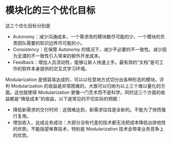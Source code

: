 # 模块化的三个优化目标

这三个优化目标分别是

* Autonomy：减少沟通成本，一个需求改的模块数尽可能的少，一个模块的负责团队需要的知识边界尽可能的小。
* Consistency：在保障 Autonomy 的情况下，减少不必要的不一致性。减少因为无谓的不一致性引入带来的额外开发成本。
* Feedback：增加人员流动性，能够让新人快速上手。最有效的“文档”是可工作的软件本身提供的交互式学习环境。

Modularization 是很容易达成的，可以以任意地方式切分出各种形态的模块。评判 Modularization 的收益是非常困难的，大致可以归纳为以上三个难以量化的方面。这也就使得 Modularization 更像一门艺术而不是科学。同时这三个方面的收益都是“降低成本”的收益，以下是常见的不切实际的预期：

* 降低新需求的交付时间：这很难达到，新需求往往是全新的。不能为了快而强行复用。
* 增加收入，达成业务成功：大部分没有代差的技术都无法把成本降低出排他性的优势。不能指望单靠技术，特别是 Modularization 技术会带来业务竞争上的优势。